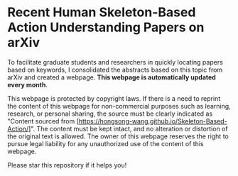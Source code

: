 # Recent Human Skeleton-Based Action Understanding Papers on arXiv

To facilitate graduate students and researchers in quickly locating papers based on keywords, I consolidated the abstracts based on this topic from arXiv and created a webpage. **This webpage is automatically updated every month**.

This webpage is protected by copyright laws. If there is a need to reprint the content of this webpage for non-commercial purposes such as learning, research, or personal sharing, the source must be clearly indicated as "Content sourced from [https://hongsong-wang.github.io/Skeleton-Based-Action/]". The content must be kept intact, and no alteration or distortion of the original text is allowed. The owner of this webpage reserves the right to pursue legal liability for any unauthorized use of the content of this webpage.

Please star this repository if it helps you!
